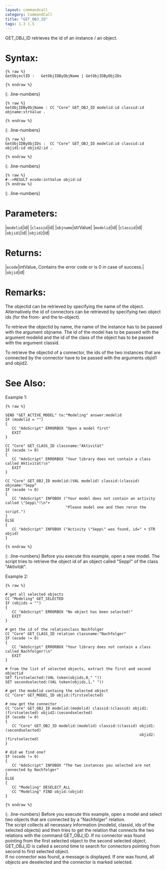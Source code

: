 ```yaml
---
layout: commandcall
category: CommandCall
title: "GET_OBJ_ID"
tags: 1.3 1.5
---
```


GET_OBJ_ID retrieves the id of an instance / an object.

# Syntax:  

```adoscript
{% raw %}
GetObjectID :	GetObjIDByObjName | GetObjIDByObjIDs

{% endraw %}
```
{: .line-numbers}

```adoscript
{% raw %}
GetObjIDByObjName :	CC "Core" GET_OBJ_ID modelid:id classid:id objname:strValue .

{% endraw %}
```
{: .line-numbers}

```adoscript
{% raw %}
GetObjIDByObjIDs :	CC "Core" GET_OBJ_ID modelid:id classid:id objid1:id objid2:id .

{% endraw %}
```
{: .line-numbers}


```adoscript
{% raw %}
#-->RESULT ecode:intValue objid:id
{% endraw %}
```
{: .line-numbers}

# Parameters:  

|`modelid`|id|
|`classid`|id|
|`objname`|strValue|
|`modelid`|id|
|`classid`|id|
|`objid1`|id|
|`objid2`|id|

# Returns:  

|`ecode`|intValue, Contains the error code or is 0 in case of success.|
|`objid`|id|

# Remarks:

The objectid can be retrieved by specifying the name of the object. Alternatively the id of connectors can be retrieved by specifying two object ids (for the from- and the to-object).

To retrieve the objectid by name, the name of the instance has to be passed with the argument objname. The id of the model has to be passed with the argument modelid and the id of the class of the object has to be passed with the argument classid.

To retrieve the objectid of a connector, the ids of the two instances that are connected by the connector have to be passed with the arguments objid1 and objid2.

# See Also:  



Example 1:

```adoscript
{% raw %}

SEND "GET_ACTIVE_MODEL" to:"Modeling" answer:modelid
IF (modelid = "")
{
   CC "AdoScript" ERRORBOX "Open a model first"
   EXIT
}

CC "Core" GET_CLASS_ID classname:"Aktivität"
IF (ecode != 0)
{
   CC "AdoScript" ERRORBOX "Your library does not contain a class called Aktivität!\n"
   EXIT
}

CC "Core" GET_OBJ_ID modelid:(VAL modelid) classid:(classid) objname:"Sepp"
IF (ecode != 0)
{
   CC "AdoScript" INFOBOX ("Your model does not contain an activity called \"Sepp\"!\n"+
                           "Please model one and then rerun the script.")
}
ELSE
{
   CC "AdoScript" INFOBOX ("Activity \"Sepp\" was found, id=" + STR objid)
}

{% endraw %}
```
{: .line-numbers}
Before you execute this example, open a new model. The script tries to retrieve the object id of an object called "Sepp!" of the class "Aktivität".

Example 2:

```adoscript
{% raw %}

# get all selected objects
CC "Modeling" GET_SELECTED
IF (objids = "")
{
   CC "AdoScript" ERRORBOX "No object has been selected!"
   EXIT
}

# get the id of the relationclass Nachfolger
CC "Core" GET_CLASS_ID relation classname:"Nachfolger"
IF (ecode != 0)
{
   CC "AdoScript" ERRORBOX "Your library does not contain a class called Nachfolger!\n"
   EXIT
}

# from the list of selected objects, extract the first and second objectid
SET firstselected:(VAL token(objids,0," "))
SET secondselected:(VAL token(objids,1," "))

# get the modelid containg the selected object
CC "Core" GET_MODEL_ID objid:(firstselected)

# now get the connector
CC "Core" GET_OBJ_ID modelid:(modelid) classid:(classid) objid1:(firstselected) objid2:(secondselected)
IF (ecode != 0)
{
   CC "Core" GET_OBJ_ID modelid:(modelid) classid:(classid) objid1:(secondselected)
                                                            objid2:(firstselected)
}

# did we find one?
IF (ecode != 0)
{
   CC "AdoScript" INFOBOX "The two instances you selected are not connected by Nachfolger"
}
ELSE
{
   CC "Modeling" DESELECT_ALL
   CC "Modeling" FIND objid:(objid)
}

{% endraw %}
```
{: .line-numbers}
Before you execute this example, open a model and select two objects that are connected by a "Nachfolger" relation.  
The script collects all necessary information (modelid, classid, ids of the selected objects) and then tries to get the relation that connects the two relations with the command GET_OBJ_ID. If no connector was found pointing from the first selected object to the second selected object, GET_OBJ_ID is called a second time to search for connectors pointing from second to first selected object.  
If no connector was found, a message is displayed. If one was found, all objects are deselected and the connector is marked selected.  
